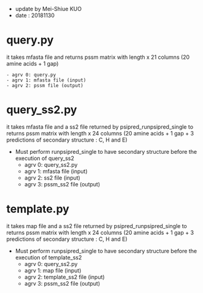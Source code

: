 - update by Mei-Shiue KUO
- date : 20181130

# query.py
it takes mfasta file and returns pssm matrix with length x 21 columns (20 amine acids + 1 gap)

	- agrv 0: query.py
	- agrv 1: mfasta file (input)
	- agrv 2: pssm file (output)

# query_ss2.py
it takes mfasta file and a ss2 file returned by psipred_runpsipred_single to returns pssm matrix with length x 24 columns (20 amine acids + 1 gap + 3 predictions of secondary structure : C, H and E)
* Must perform runpsipred_single to have secondary structure before the execution of query_ss2
	- agrv 0: query_ss2.py
	- agrv 1: mfasta file (input)
	- agrv 2: ss2 file (input)
	- agrv 3: pssm_ss2 file (output)

# template.py
it takes map file and a ss2 file returned by psipred_runpsipred_single to returns pssm matrix with length x 24 columns (20 amine acids + 1 gap + 3 predictions of secondary structure : C, H and E)
* Must perform runpsipred_single to have secondary structure before the execution of template_ss2
	- agrv 0: query_ss2.py
	- agrv 1: map file (input)
	- agrv 2: template_ss2 file (input)
	- agrv 3: pssm_ss2 file (output)
